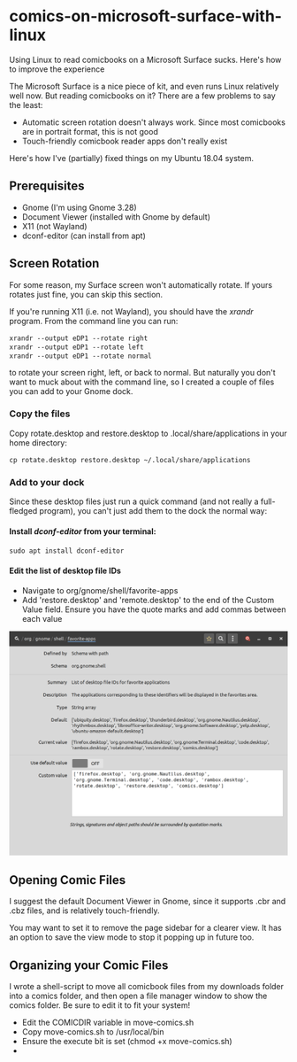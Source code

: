 # comics-on-microsoft-surface-with-linux
Using Linux to read comicbooks on a Microsoft Surface sucks. Here's how to improve the experience

The Microsoft Surface is a nice piece of kit, and even runs Linux relatively well now. But reading comicbooks on it? There are a few problems to say the least:

* Automatic screen rotation doesn't always work. Since most comicbooks are in portrait format, this is not good
* Touch-friendly comicbook reader apps don't really exist

Here's how I've (partially) fixed things on my Ubuntu 18.04 system.

## Prerequisites

* Gnome (I'm using Gnome 3.28)
* Document Viewer (installed with Gnome by default)
* X11 (not Wayland)
* dconf-editor (can install from apt)

## Screen Rotation

For some reason, my Surface screen won't automatically rotate. If yours rotates just fine, you can skip this section.

If you're running X11 (i.e. not Wayland), you should have the *xrandr* program. From the command line you can run:

    xrandr --output eDP1 --rotate right
    xrandr --output eDP1 --rotate left
    xrandr --output eDP1 --rotate normal

to rotate your screen right, left, or back to normal. But naturally you don't want to muck about with the command line, so I created a couple of files you can add to your Gnome dock.

### Copy the files

Copy rotate.desktop and restore.desktop to .local/share/applications in your home directory:

    cp rotate.desktop restore.desktop ~/.local/share/applications

### Add to your dock

Since these desktop files just run a quick command (and not really a full-fledged program), you can't just add them to the dock the normal way:

#### Install *dconf-editor* from your terminal:

    sudo apt install dconf-editor

#### Edit the list of desktop file IDs

* Navigate to org/gnome/shell/favorite-apps
* Add 'restore.desktop' and 'remote.desktop' to the end of the Custom Value field. Ensure you have the quote marks and add commas between each value

![](images/dconf-editor.png)

## Opening Comic Files

I suggest the default Document Viewer in Gnome, since it supports .cbr and .cbz files, and is relatively touch-friendly.

You may want to set it to remove the page sidebar for a clearer view. It has an option to save the view mode to stop it popping up in future too.

## Organizing your Comic Files

I wrote a shell-script to move all comicbook files from my downloads folder into a comics folder, and then open a file manager window to show the comics folder. Be sure to edit it to fit your system!

* Edit the COMICDIR variable in move-comics.sh
* Copy move-comics.sh to /usr/local/bin
* Ensure the execute bit is set (chmod +x move-comics.sh)
* 